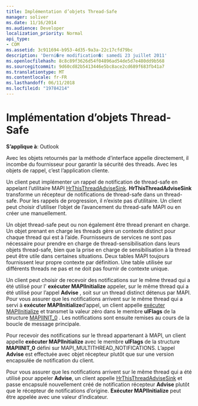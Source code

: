 ```yaml
---
title: Implémentation d’objets Thread-Safe
manager: soliver
ms.date: 11/16/2014
ms.audience: Developer
localization_priority: Normal
api_type:
- COM
ms.assetid: 3c911694-b953-4d35-9a3a-22c17cfd79bc
description: 'Derni�re modification�: samedi 23 juillet 2011'
ms.openlocfilehash: 8c8c89f3626d54f04896ad54de5d7e480dd9b568
ms.sourcegitcommit: 9d60cd82b5413446e5bc8ace2cd689f683fb41a7
ms.translationtype: MT
ms.contentlocale: fr-FR
ms.lasthandoff: 06/11/2018
ms.locfileid: "19784214"
---
```

# <a name="implementing-thread-safe-objects"></a>Implémentation d’objets Thread-Safe

  
  
**S’applique à**: Outlook 
  
Avec les objets retournés par la méthode d’interface appelle directement, il incombe du fournisseur pour garantir la sécurité des threads. Avec les objets de rappel, c’est l’application cliente.
  
Un client peut implémenter un rappel de notification de thread-safe en appelant l’utilitaire MAPI [HrThisThreadAdviseSink](hrthisthreadadvisesink.md). **HrThisThreadAdviseSink** transforme un récepteur de notifications de thread-safe dans un thread-safe. Pour les rappels de progression, il n’existe pas d’utilitaire. Un client peut choisir d’utiliser l’objet de l’avancement du thread-safe MAPI ou en créer une manuellement. 
  
Un objet thread-safe peut ou non également être thread prenant en charge. Un objet prenant en charge les threads gère un contexte distinct pour chaque thread qui est à l’aide. Fournisseurs de services ne sont pas nécessaire pour prendre en charge de thread-sensibilisation dans leurs objets thread-safe, bien que la prise en charge de sensibilisation à la thread peut être utile dans certaines situations. Deux tables MAPI toujours fournissent leur propre contexte par définition. Une table utilisée sur différents threads ne pas et ne doit pas fournir de contexte unique.
  
Un client peut choisir de recevoir des notifications sur le même thread qui a été utilisé pour l' **exécuter MAPIInitialize** appeler, sur le même thread qui a été utilisé pour l’appel **Advise** , soit sur un thread distinct détenus par MAPI. Pour vous assurer que les notifications arrivent sur le même thread qui a servi à **exécuter MAPIInitialize**d’appel, un client appelle [exécuter MAPIInitialize](mapiinitialize.md) et transmet la valeur zéro dans le membre **ulFlags** de la structure [MAPIINIT_0](mapiinit_0.md) . Les notifications sont ensuite remises au cours de la boucle de message principale. 
  
Pour recevoir des notifications sur le thread appartenant à MAPI, un client appelle **exécuter MAPIInitialize** avec le membre **ulFlags** de la structure **MAPIINIT_0** défini sur MAPI_MULTITHREAD_NOTIFICATIONS. L’appel **Advise** est effectuée avec objet récepteur plutôt que sur une version encapsulée de notification du client. 
  
Pour vous assurer que les notifications arrivent sur le même thread qui a été utilisé pour appeler **Advise**, un client appelle [HrThisThreadAdviseSink](hrthisthreadadvisesink.md) et passe encapsulé nouvellement créé de notification récepteur **Advise** plutôt que le récepteur de notifications d’origine. **Exécuter MAPIInitialize** peut être appelée avec une valeur d’indicateur. 
  

